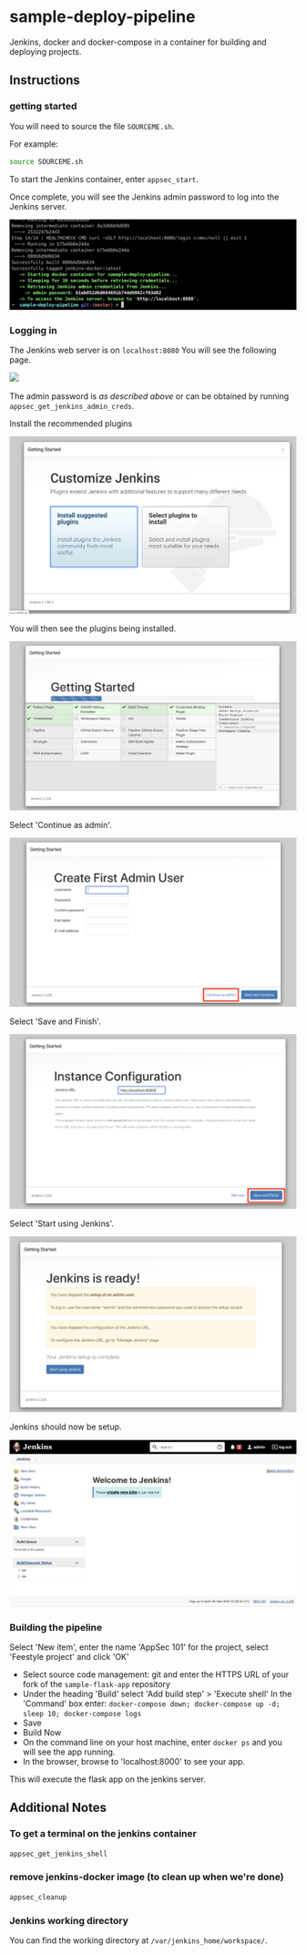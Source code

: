# sample-deploy-pipeline

Jenkins, docker and docker-compose in a container for building and deploying projects.

## Instructions

### getting started

You will need to source the file `SOURCEME.sh`.

For example:

```bash
source SOURCEME.sh
```

To start the Jenkins container, enter `appsec_start`.

Once complete, you will see the Jenkins admin password to log into the Jenkins server.

![](images/1.png)

### Logging in

The Jenkins web server is on `localhost:8080` You will see the following page.

![](images/2.jpg)

The admin password is _as described above_ or can be obtained by running `appsec_get_jenkins_admin_creds`.

Install the recommended plugins

![](images/3.png)

You will then see the plugins being installed.

![](images/4.png)

Select 'Continue as admin'.

![](images/5.png)

Select 'Save and Finish'.

![](images/6.png)

Select 'Start using Jenkins'.

![](images/7.png)

Jenkins should now be setup.

![](images/8.png)

### Building the pipeline

Select 'New item', enter the name 'AppSec 101' for the project, select 'Feestyle project' and click 'OK'


- Select source code management: git and enter the HTTPS URL of your fork of the `sample-flask-app` repository
- Under the heading 'Build' select 'Add build step' > 'Execute shell'
  In the 'Command' box enter: `docker-compose down; docker-compose up -d; sleep 10; docker-compose logs`
- Save
- Build Now
- On the command line on your host machine, enter `docker ps` and you will see the app running.
- In the browser, browse to 'localhost:8000' to see your app.

This will execute the flask app on the jenkins server.

## Additional Notes

### To get a terminal on the jenkins container

```bash
appsec_get_jenkins_shell
```

### remove jenkins-docker image (to clean up when we're done)

```bash
appsec_cleanup
```

### Jenkins working directory

You can find the working directory at `/var/jenkins_home/workspace/`.
